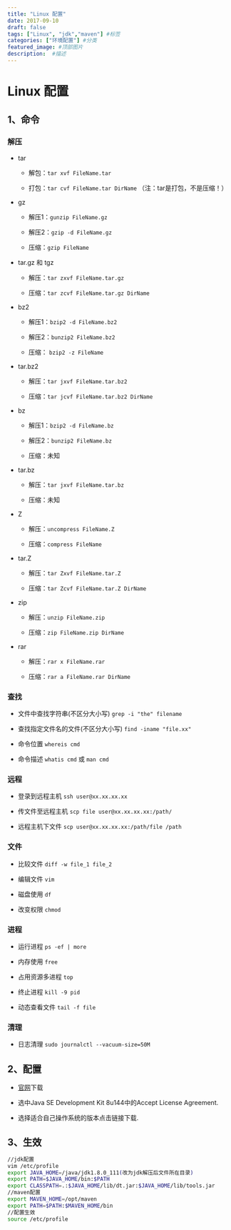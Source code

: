 ```yaml
---
title: "Linux 配置"
date: 2017-09-10
draft: false
tags: ["Linux", "jdk","maven"] #标签
categories: ["环境配置"] #分类
featured_image: #顶部图片
description:  #描述
---
```


# Linux 配置

## 1、命令

### 解压

- tar

  - 解包：`tar xvf FileName.tar`

  - 打包：`tar cvf FileName.tar DirName` （注：tar是打包，不是压缩！）

- gz

  - 解压1：`gunzip FileName.gz`

  - 解压2：`gzip -d FileName.gz`

  - 压缩：`gzip FileName`

- tar.gz 和 tgz

  - 解压：`tar zxvf FileName.tar.gz`

  - 压缩：`tar zcvf FileName.tar.gz DirName`

- bz2

  - 解压1：`bzip2 -d FileName.bz2`

  - 解压2：`bunzip2 FileName.bz2`

  - 压缩： `bzip2 -z FileName`

- tar.bz2

  - 解压：`tar jxvf FileName.tar.bz2`

  - 压缩：`tar jcvf FileName.tar.bz2 DirName`

- bz

  - 解压1：`bzip2 -d FileName.bz`

  - 解压2：`bunzip2 FileName.bz`

  - 压缩：未知

- tar.bz

  - 解压：`tar jxvf FileName.tar.bz`

  - 压缩：未知

- Z

  - 解压：`uncompress FileName.Z`

  - 压缩：`compress FileName`

- tar.Z

  - 解压：`tar Zxvf FileName.tar.Z`

  - 压缩：`tar Zcvf FileName.tar.Z DirName`

- zip

  - 解压：`unzip FileName.zip`

  - 压缩：`zip FileName.zip DirName`

- rar

  - 解压：`rar x FileName.rar`

  - 压缩：`rar a FileName.rar DirName`

### 查找

- 文件中查找字符串(不区分大小写) `grep -i "the" filename`

- 查找指定文件名的文件(不区分大小写) `find -iname "file.xx"`

- 命令位置 `whereis cmd`

- 命令描述 `whatis cmd` 或 `man cmd`

### 远程

- 登录到远程主机 `ssh user@xx.xx.xx.xx`

- 传文件至远程主机 `scp file user@xx.xx.xx.xx:/path/`

- 远程主机下文件 `scp user@xx.xx.xx.xx:/path/file /path`

### 文件

- 比较文件 `diff -w file_1 file_2`

- 编辑文件 `vim`

- 磁盘使用 `df`

- 改变权限 `chmod`

### 进程

- 运行进程 `ps -ef | more`

- 内存使用 `free`

- 占用资源多进程 `top`

- 终止进程 `kill -9 pid`

- 动态查看文件 `tail -f file`

### 清理

- 日志清理 `sudo journalctl --vacuum-size=50M`

## 2、配置

- [官网](https://www.oracle.com/java/technologies/javase-downloads.html)下载

- 选中Java SE Development Kit 8u144中的Accept License Agreement.

- 选择适合自己操作系统的版本点击链接下载.

## 3、生效

```bash
//jdk配置
vim /etc/profile
export JAVA_HOME=/java/jdk1.8.0_111(改为jdk解压后文件所在目录)
export PATH=$JAVA_HOME/bin:$PATH
export CLASSPATH=.:$JAVA_HOME/lib/dt.jar:$JAVA_HOME/lib/tools.jar
//maven配置
export MAVEN_HOME=/opt/maven
export PATH=$PATH:$MAVEN_HOME/bin
//配置生效
source /etc/profile
```
